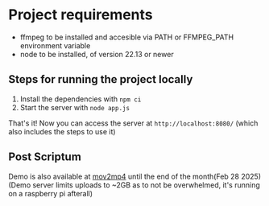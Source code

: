 # Project requirements

- ffmpeg to be installed and accesible via PATH or FFMPEG_PATH environment variable
- node to be installed, of version 22.13 or newer

## Steps for running the project locally

1. Install the dependencies with `npm ci`
2. Start the server with `node app.js`

That's it! Now you can access the server at `http://localhost:8080/` (which also includes the steps to use it)

## Post Scriptum

Demo is also available at [mov2mp4](https://nix.mercusysddns.com/api/mov2mp4) until the end of the month(Feb 28 2025)
(Demo server limits uploads to ~2GB as to not be overwhelmed, it's running on a raspberry pi afterall)
